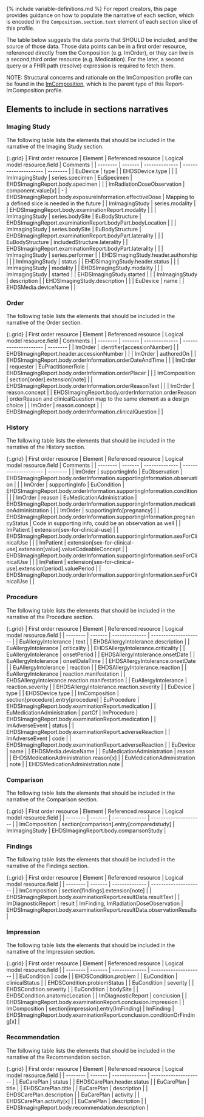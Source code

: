 {% include variable-definitions.md %}
For report creators, this page provides guidance on how to populate the narrative of each section, which is encoded in the `Composition.section.text` element of each section slice of this profile.

The table below suggests the data points that SHOULD be included, and the source of those data. Those data points can be in a first order resource, referenced directly from the Composition (e.g. ImOrder), or they can live in a second,third order resource (e.g. Medication). For the later, a second query or a FHIR path (resolve) expression is required to fetch them.

NOTE: Structural concerns and rationale on the ImComposition profile can be found in the [ImComposition](StructureDefinition-ImComposition.html), which is the parent type of this Report-ImComposition profile.

## Elements to include in sections narratives

### Imaging Study

The following table lists the elements that should be included in the narrative of the Imaging Study section.

{:.grid}
| First order resource | Element | Referenced resource | Logical model resource.field | Comments |
| -------- | ------- | -------------- | --------------------- | -------- |
| EuDevice | type |  | EHDSDevice.type |  |
| ImImagingStudy | series.specimen | EuSpecimen | EHDSImagingReport.body.specimen |  |
| ImRadiationDoseObservation | component.value[x] | - | EHDSImagingReport.body.exposureInformation.effectiveDose | Mapping to a defined slice is needed in the future |
| ImImagingStudy | series.modality |  | EHDSImagingReport.body.examinationReport.modality |  |
| ImImagingStudy | series.bodySite | EuBodyStructure | EHDSImagingReport.examinationReport.bodyPart.bodyLocation |  |
| ImImagingStudy | series.bodySite | EuBodyStructure | EHDSImagingReport.examinationReport.bodyPart.laterality |  |
| EuBodyStructure | includedStructure.laterality |  | EHDSImagingReport.examinationReport.bodyPart.laterality |  |
| ImImagingStudy | series.performer |  | EHDSImagingStudy.header.authorship |  |
| ImImagingStudy | status |  | EHDSImagingStudy.header.status |  |
| ImImagingStudy | modality |  | EHDSImagingStudy.modality |  |
| ImImagingStudy | started |  | EHDSImagingStudy.started |  |
| ImImagingStudy | description |  | EHDSImagingStudy.description |  |
| EuDevice | name |  | EHDSMedia.deviceName |  |

### Order

The following table lists the elements that should be included in the narrative of the Order section.

{:.grid}
| First order resource | Element | Referenced resource | Logical model resource.field | Comments |
| -------- | ------- | -------------- | --------------------- | -------- |
| ImOrder | identifier[accessionNumber] |  | EHDSImagingReport.header.accessionNumber |  |
| ImOrder | authoredOn |  | EHDSImagingReport.body.orderInformation.orderDateAndTime |  |
| ImOrder | requester | EuPractitionerRole | EHDSImagingReport.body.orderInformation.orderPlacer |  |
| ImComposition | section[order].extension[note] |  | EHDSImagingReport.body.orderInformation.orderReasonText |  |
| ImOrder | reason.concept |  | EHDSImagingReport.body.orderInformation.orderReason | orderReason and clinicalQuestion map to the same element as a design choice |
| ImOrder | reason.concept |  | EHDSImagingReport.body.orderInformation.clinicalQuestion |  |

### History

The following table lists the elements that should be included in the narrative of the History section.

{:.grid}
| First order resource | Element | Referenced resource | Logical model resource.field | Comments |
| -------- | ------- | -------------- | --------------------- | -------- |
| ImOrder | supportingInfo | EuObservation | EHDSImagingReport.body.orderInformation.supportingInformation.observation |  |
| ImOrder | supportingInfo | EuCondition | EHDSImagingReport.body.orderInformation.supportingInformation.condition |  |
| ImOrder | reason | EuMedicationAdministration | EHDSImagingReport.body.orderInformation.supportingInformation.medicationAdministration |  |
| ImOrder | supportingInfo[pregnancy] |  | EHDSImagingReport.body.orderInformation.supportingInformation.pregnancyStatus | Code in supporting info, could be an observation as well |
| ImPatient | extension[sex-for-clinical-use] |  | EHDSImagingReport.body.orderInformation.supportingInformation.sexForClinicalUse |  |
| ImPatient | extension[sex-for-clinical-use].extension[value].valueCodeableConcept |  | EHDSImagingReport.body.orderInformation.supportingInformation.sexForClinicalUse |  |
| ImPatient | extension[sex-for-clinical-use].extension[period].valuePeriod |  | EHDSImagingReport.body.orderInformation.supportingInformation.sexForClinicalUse |  |

### Procedure

The following table lists the elements that should be included in the narrative of the Procedure section.

{:.grid}
| First order resource | Element | Referenced resource | Logical model resource.field |
| -------- | ------- | -------------- | --------------------- |
| EuAllergyIntolerance | text |  | EHDSAllergyIntolerance.description |
| EuAllergyIntolerance | criticality |  | EHDSAllergyIntolerance.criticality |
| EuAllergyIntolerance | onsetPeriod |  | EHDSAllergyIntolerance.onsetDate |
| EuAllergyIntolerance | onsetDateTime |  | EHDSAllergyIntolerance.onsetDate |
| EuAllergyIntolerance | reaction |  | EHDSAllergyIntolerance.reaction |
| EuAllergyIntolerance | reaction.manifestation |  | EHDSAllergyIntolerance.reaction.manifestation |
| EuAllergyIntolerance | reaction.severity |  | EHDSAllergyIntolerance.reaction.severity |
| EuDevice | type |  | EHDSDevice.type |
| ImComposition | section[procedure].entry[procedure] | EuProcedure | EHDSImagingReport.body.examinationReport.medication |
| EuMedicationAdministration | partOf | ImProcedure | EHDSImagingReport.body.examinationReport.medication |
| ImAdverseEvent | status |  | EHDSImagingReport.body.examinationReport.adverseReaction |
| ImAdverseEvent | code |  | EHDSImagingReport.body.examinationReport.adverseReaction |
| EuDevice | name |  | EHDSMedia.deviceName |
| EuMedicationAdministration | reason |  | EHDSMedicationAdministration.reason[x] |
| EuMedicationAdministration | note |  | EHDSMedicationAdministration.note |

### Comparison

The following table lists the elements that should be included in the narrative of the Comparison section.

{:.grid}
| First order resource | Element | Referenced resource | Logical model resource.field |
| -------- | ------- | -------------- | --------------------- |
| ImComposition | section[comparison].entry[comparedstudy] | ImImagingStudy | EHDSImagingReport.body.comparisonStudy |

### Findings

The following table lists the elements that should be included in the narrative of the Findings section.

{:.grid}
| First order resource | Element | Referenced resource | Logical model resource.field |
| -------- | ------- | -------------- | --------------------- |
| ImComposition | section[findings].extension[note] |  | EHDSImagingReport.body.examinationReport.resultData.resultText |
| ImDiagnosticReport | result | ImFinding, ImRadiationDoseObservation | EHDSImagingReport.body.examinationReport.resultData.observationResults |

### Impression

The following table lists the elements that should be included in the narrative of the Impression section.

{:.grid}
| First order resource | Element | Referenced resource | Logical model resource.field |
| -------- | ------- | -------------- | --------------------- |
| EuCondition | code |  | EHDSCondition.problem |
| EuCondition | clinicalStatus |  | EHDSCondition.problemStatus |
| EuCondition | severity |  | EHDSCondition.severity |
| EuCondition | bodySite |  | EHDSCondition.anatomicLocation |
| ImDiagnosticReport | conclusion |  | EHDSImagingReport.body.examinationReport.conclusion.impression |
| ImComposition | section[impression].entry[ImFinding] | ImFinding | EHDSImagingReport.body.examinationReport.conclusion.conditionOrFinding[x] |

### Recommendation

The following table lists the elements that should be included in the narrative of the Recommendation section.

{:.grid}
| First order resource | Element | Referenced resource | Logical model resource.field |
| -------- | ------- | -------------- | --------------------- |
| EuCarePlan | status |  | EHDSCarePlan.header.status |
| EuCarePlan | title |  | EHDSCarePlan.title |
| EuCarePlan | description |  | EHDSCarePlan.description |
| EuCarePlan | activity |  | EHDSCarePlan.activity[x] |
| EuCarePlan | description |  | EHDSImagingReport.body.recommendation.description |

